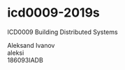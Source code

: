 # icd0009-2019s


ICD0009 Building Distributed Systems

Aleksand Ivanov      
aleksi      
186093IADB
